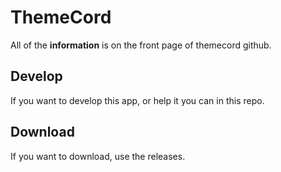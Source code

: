 # ThemeCord

All of the **information** is on the front page of themecord github.

## Develop
If you want to develop this app, or help it you can in this repo.

## Download
If you want to download, use the releases.